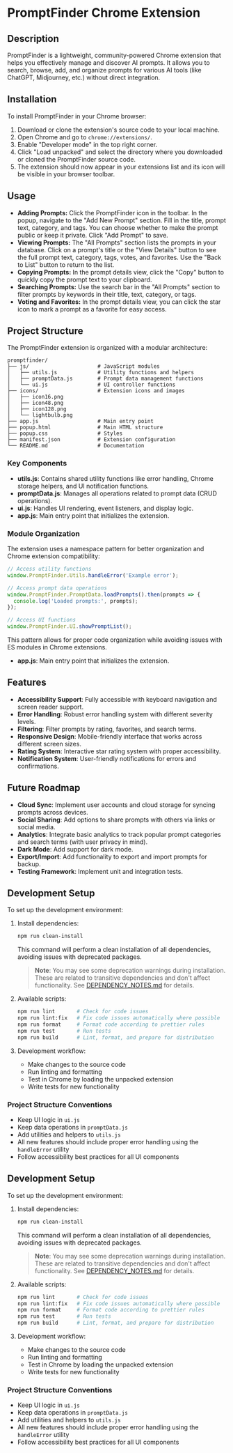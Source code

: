 # PromptFinder Chrome Extension

## Description

PromptFinder is a lightweight, community-powered Chrome extension that helps you effectively manage and discover AI prompts. It allows you to search, browse, add, and organize prompts for various AI tools (like ChatGPT, Midjourney, etc.) without direct integration.

## Installation

To install PromptFinder in your Chrome browser:

1. Download or clone the extension's source code to your local machine.
2. Open Chrome and go to `chrome://extensions/`.
3. Enable "Developer mode" in the top right corner.
4. Click "Load unpacked" and select the directory where you downloaded or cloned the PromptFinder source code.
5. The extension should now appear in your extensions list and its icon will be visible in your browser toolbar.

## Usage

* **Adding Prompts:** Click the PromptFinder icon in the toolbar. In the popup, navigate to the "Add New Prompt" section. Fill in the title, prompt text, category, and tags. You can choose whether to make the prompt public or keep it private. Click "Add Prompt" to save.
* **Viewing Prompts:** The "All Prompts" section lists the prompts in your database. Click on a prompt's title or the "View Details" button to see the full prompt text, category, tags, votes, and favorites. Use the "Back to List" button to return to the list.
* **Copying Prompts:** In the prompt details view, click the "Copy" button to quickly copy the prompt text to your clipboard.
* **Searching Prompts:** Use the search bar in the "All Prompts" section to filter prompts by keywords in their title, text, category, or tags.
* **Voting and Favorites:** In the prompt details view, you can click the star icon to mark a prompt as a favorite for easy access.

## Project Structure

The PromptFinder extension is organized with a modular architecture:

```text
promptfinder/
├── js/                      # JavaScript modules
│   ├── utils.js             # Utility functions and helpers
│   ├── promptData.js        # Prompt data management functions
│   └── ui.js                # UI controller functions
├── icons/                   # Extension icons and images
│   ├── icon16.png
│   ├── icon48.png
│   ├── icon128.png
│   └── lightbulb.png
├── app.js                   # Main entry point
├── popup.html               # Main HTML structure
├── popup.css                # Styles
├── manifest.json            # Extension configuration
└── README.md                # Documentation
```

### Key Components

* **utils.js**: Contains shared utility functions like error handling, Chrome storage helpers, and UI notification functions.
* **promptData.js**: Manages all operations related to prompt data (CRUD operations).
* **ui.js**: Handles UI rendering, event listeners, and display logic.
* **app.js**: Main entry point that initializes the extension.

### Module Organization

The extension uses a namespace pattern for better organization and Chrome extension compatibility:

```javascript
// Access utility functions
window.PromptFinder.Utils.handleError('Example error');

// Access prompt data operations
window.PromptFinder.PromptData.loadPrompts().then(prompts => {
  console.log('Loaded prompts:', prompts);
});

// Access UI functions
window.PromptFinder.UI.showPromptList();
```

This pattern allows for proper code organization while avoiding issues with ES modules in Chrome extensions.

* **app.js**: Main entry point that initializes the extension.

## Features

* **Accessibility Support**: Fully accessible with keyboard navigation and screen reader support.
* **Error Handling**: Robust error handling system with different severity levels.
* **Filtering**: Filter prompts by rating, favorites, and search terms.
* **Responsive Design**: Mobile-friendly interface that works across different screen sizes.
* **Rating System**: Interactive star rating system with proper accessibility.
* **Notification System**: User-friendly notifications for errors and confirmations.

## Future Roadmap

* **Cloud Sync**: Implement user accounts and cloud storage for syncing prompts across devices.
* **Social Sharing**: Add options to share prompts with others via links or social media.
* **Analytics**: Integrate basic analytics to track popular prompt categories and search terms (with user privacy in mind).
* **Dark Mode**: Add support for dark mode.
* **Export/Import**: Add functionality to export and import prompts for backup.
* **Testing Framework**: Implement unit and integration tests.

## Development Setup

To set up the development environment:

1. Install dependencies:

   ```bash
   npm run clean-install
   ```

   This command will perform a clean installation of all dependencies, avoiding issues with deprecated packages.

   > **Note**: You may see some deprecation warnings during installation. These are related to transitive dependencies and don't affect functionality. See [DEPENDENCY_NOTES.md](DEPENDENCY_NOTES.md) for details.

2. Available scripts:

   ```bash
   npm run lint       # Check for code issues
   npm run lint:fix   # Fix code issues automatically where possible
   npm run format     # Format code according to prettier rules
   npm run test       # Run tests
   npm run build      # Lint, format, and prepare for distribution
   ```

3. Development workflow:
   * Make changes to the source code
   * Run linting and formatting
   * Test in Chrome by loading the unpacked extension
   * Write tests for new functionality

### Project Structure Conventions

* Keep UI logic in `ui.js`
* Keep data operations in `promptData.js`
* Add utilities and helpers to `utils.js`
* All new features should include proper error handling using the `handleError` utility
* Follow accessibility best practices for all UI components

## Development Setup

To set up the development environment:

1. Install dependencies:

   ```bash
   npm run clean-install
   ```

   This command will perform a clean installation of all dependencies, avoiding issues with deprecated packages.

   > **Note**: You may see some deprecation warnings during installation. These are related to transitive dependencies and don't affect functionality. See [DEPENDENCY_NOTES.md](DEPENDENCY_NOTES.md) for details.

2. Available scripts:

   ```bash
   npm run lint       # Check for code issues
   npm run lint:fix   # Fix code issues automatically where possible
   npm run format     # Format code according to prettier rules
   npm run test       # Run tests
   npm run build      # Lint, format, and prepare for distribution
   ```

3. Development workflow:
   * Make changes to the source code
   * Run linting and formatting
   * Test in Chrome by loading the unpacked extension
   * Write tests for new functionality

### Project Structure Conventions

* Keep UI logic in `ui.js`
* Keep data operations in `promptData.js`
* Add utilities and helpers to `utils.js`
* All new features should include proper error handling using the `handleError` utility
* Follow accessibility best practices for all UI components
